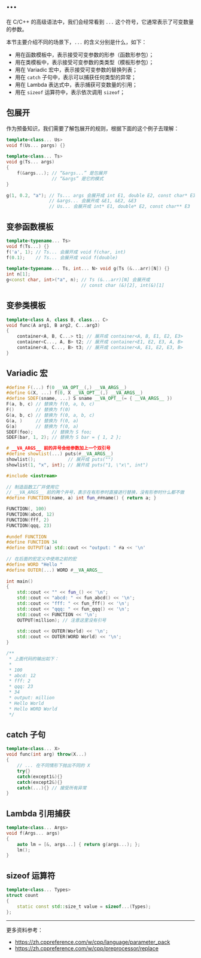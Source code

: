 # ...

在 C/C++ 的高级语法中，我们会经常看到 `...` 这个符号，它通常表示了可变数量的参数。

本节主要介绍不同的场景下，`...` 的含义分别是什么，如下：

- 用在函数模板中，表示接受可变参数的形参（函数形参包）；
- 用在类模板中，表示接受可变参数的类类型（模板形参包）；
- 用在 Variadic 宏中，表示接受可变参数的替换列表；
- 用在 `catch` 子句中，表示可以捕获任何类型的异常；
- 用在 Lambda 表达式中，表示捕获可变数量的引用；
- 用在 `sizeof` 运算符中，表示依次调用 `sizeof`；

## 包展开

作为预备知识，我们需要了解包展开的规则，根据下面的这个例子去理解：

```cpp
template<class... Us>
void f(Us... pargs) {}
 
template<class... Ts>
void g(Ts... args)
{
    f(&args...); // “&args...” 是包展开
                 // “&args” 是它的模式
}
 
g(1, 0.2, "a"); // Ts... args 会展开成 int E1, double E2, const char* E3
                // &args... 会展开成 &E1, &E2, &E3
                // Us... 会展开成 int* E1, double* E2, const char** E3
```

## 变参函数模板

```cpp
template<typename... Ts>
void f(Ts...) {}
f('a', 1); // Ts... 会展开成 void f(char, int)
f(0.1);    // Ts... 会展开成 void f(double)
 
template<typename... Ts, int... N> void g(Ts (&...arr)[N]) {}
int n[1];
g<const char, int>("a", n); // Ts (&...arr)[N] 会展开成 
                            // const char (&)[2], int(&)[1]
```

## 变参类模板

```cpp
template<class A, class B, class... C>
void func(A arg1, B arg2, C...arg3)
{
    container<A, B, C...> t1; // 展开成 container<A, B, E1, E2, E3> 
    container<C..., A, B> t2; // 展开成 container<E1, E2, E3, A, B> 
    container<A, C..., B> t3; // 展开成 container<A, E1, E2, E3, B> 
}
```

## Variadic 宏

```cpp
#define F(...) f(0 __VA_OPT__(,) __VA_ARGS__)
#define G(X, ...) f(0, X __VA_OPT__(,) __VA_ARGS__)
#define SDEF(sname, ...) S sname __VA_OPT__(= { __VA_ARGS__ })
F(a, b, c) // 替换为 f(0, a, b, c)
F()        // 替换为 f(0)
G(a, b, c) // 替换为 f(0, a, b, c)
G(a, )     // 替换为 f(0, a)
G(a)       // 替换为 f(0, a)
SDEF(foo);       // 替换为 S foo;
SDEF(bar, 1, 2); // 替换为 S bar = { 1, 2 };

# __VA_ARGS__ 前的井号会给参数加上一个双引号
#define showlist(...) puts(#__VA_ARGS__)
showlist();            // 展开成 puts("")
showlist(1, "x", int); // 展开成 puts("1, \"x\", int")
```

```cpp
#include <iostream>
 
// 制造函数工厂并使用它
// __VA_ARGS__ 前的两个井号，表示在有形参时直接进行替换，没有形参时什么都不做
#define FUNCTION(name, a) int fun_##name() { return a; }

FUNCTION(, 100)
FUNCTION(abcd, 12)
FUNCTION(fff, 2)
FUNCTION(qqq, 23)
 
#undef FUNCTION
#define FUNCTION 34
#define OUTPUT(a) std::cout << "output: " #a << '\n'
 
// 在后面的宏定义中使用之前的宏
#define WORD "Hello "
#define OUTER(...) WORD #__VA_ARGS__
 
int main()
{
    std::cout << "" << fun_() << '\n';
    std::cout << "abcd: " << fun_abcd() << '\n';
    std::cout << "fff: " << fun_fff() << '\n';
    std::cout << "qqq: " << fun_qqq() << '\n';
    std::cout << FUNCTION << '\n';
    OUTPUT(million); // 注意这里没有引号
 
    std::cout << OUTER(World) << '\n';
    std::cout << OUTER(WORD World) << '\n';
}

/**
 * 上面代码的输出如下：
 *
 * 100
 * abcd: 12
 * fff: 2
 * qqq: 23
 * 34
 * output: million
 * Hello World
 * Hello WORD World
 */
```

## catch 子句

```cpp
template<class... X>
void func(int arg) throw(X...)
{
    // ... 在不同情形下抛出不同的 X
    try{}
    catch(except1&){}
    catch(except2&){}
    catch(...){} // 接受所有异常
}
```

## Lambda 引用捕获

```cpp
template<class... Args>
void f(Args... args)
{
    auto lm = [&, args...] { return g(args...); };
    lm();
}
```

## sizeof 运算符

```cpp
template<class... Types>
struct count
{
    static const std::size_t value = sizeof...(Types);
};
```

---

更多资料参考：

- <https://zh.cppreference.com/w/cpp/language/parameter_pack>
- <https://zh.cppreference.com/w/cpp/preprocessor/replace>
